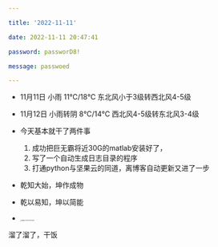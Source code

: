 ```yaml
---

title: '2022-11-11'

date: 2022-11-11 20:47:41

password: passworD8!

message: passwoed

---
```


- 11月11日 小雨 11℃/18℃ 东北风小于3级转西北风4-5级

- 11月12日 小雨转阴 8℃/14℃ 西北风4-5级转东北风3-4级

- 今天基本就干了两件事
  1. 成功把巨无霸将近30G的matlab安装好了，
  2. 写了一个自动生成日志目录的程序
  3. 打通python与坚果云的同道，离博客自动更新又进了一步
- 乾知大始，坤作成物
- 乾以易知，坤以简能

- <img src="http://nidhogg-110.cn/image-20221111205158801.png" alt="image-20221111205158801" style="zoom:15%;" />





溜了溜了，干饭
